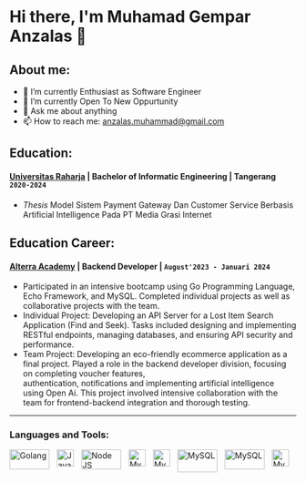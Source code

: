 # Hi there, I'm Muhamad Gempar Anzalas  👋
## About me:
- 🔭 I’m currently Enthusiast as Software Engineer
- 🌱 I’m currently Open To New Oppurtunity
- 💬 Ask me about anything
- 📫 How to reach me: anzalas.muhammad@gmail.com

## Education:
#### [Universitas Raharja](https://www.raharja.ac.id) | Bachelor of Informatic Engineering | Tangerang `2020-2024`
- *Thesis* Model Sistem Payment Gateway Dan Customer Service Berbasis Artificial Intelligence Pada PT Media Grasi Internet

## Education Career:
#### [Alterra Academy](https://academy.alterra.id/) | Backend Developer |  `August'2023 - Januari 2024`
- Participated in an intensive bootcamp using Go Programming Language, Echo Framework, and MySQL. Completed individual projects as well as collaborative projects with the team.
- Individual Project: Developing an API Server for a Lost Item Search Application (Find and Seek). Tasks included designing and implementing RESTful endpoints, managing databases, and 
ensuring API security and performance.
- Team Project: Developing an eco-friendly ecommerce application as a final project. Played a role in the backend developer division, focusing on completing voucher features,     
authentication, notifications and implementing artificial intelligence using Open Ai. This project involved intensive collaboration with the team for frontend-backend integration 
and thorough testing.

---

### Languages and Tools:

<img align="left" alt="Golang" width="70px" height="35px" src="https://openupthecloud.com/wp-content/uploads/2020/01/Golang.png" style="padding-right:10px;" />
<img align="left" alt="Javascript" width="30px" src="https://anzalas.vercel.app/javascript.svg" style="padding-right:10px;" />
<img align="left" alt="Node JS" width="70px" height="35px" src="https://anzalas.vercel.app/nodejs.svg" style="padding-right:10px;" />
<img align="left" alt="MySQL" width="30px" src="https://anzalas.vercel.app/next.svg" style="padding-right:10px;" />
<img align="left" alt="MySQL" width="30px" src="https://anzalas.vercel.app/react.svg" style="padding-right:10px;" />
<img align="left" alt="MySQL" width="70px" height="40px" src="https://anzalas.vercel.app/mysql.svg" style="padding-right:10px;" />
<img align="left" alt="MySQL" width="70px" height="35px" src="https://webimages.mongodb.com/_com_assets/cms/kuyjf3vea2hg34taa-horizontal_default_slate_blue.svg?auto=format%252Ccompress" style="padding-right:10px;" />
<img align="left" alt="MySQL" width="30px" src="https://anzalas.vercel.app/postgresql.svg" style="padding-right:10px;" />

<br />
<br />


